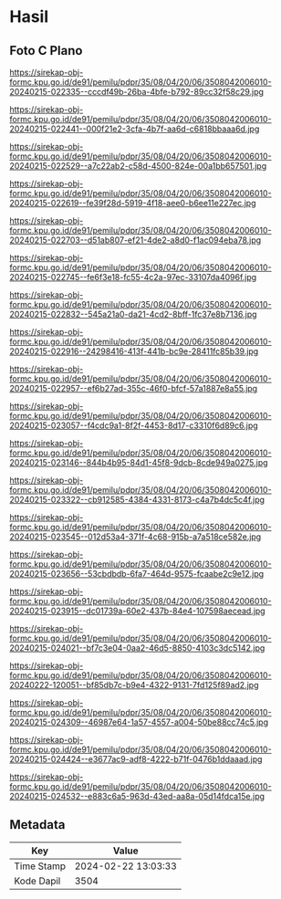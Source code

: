 # Hasil

## Foto C Plano

https://sirekap-obj-formc.kpu.go.id/de91/pemilu/pdpr/35/08/04/20/06/3508042006010-20240215-022335--cccdf49b-26ba-4bfe-b792-89cc32f58c29.jpg

https://sirekap-obj-formc.kpu.go.id/de91/pemilu/pdpr/35/08/04/20/06/3508042006010-20240215-022441--000f21e2-3cfa-4b7f-aa6d-c6818bbaaa6d.jpg

https://sirekap-obj-formc.kpu.go.id/de91/pemilu/pdpr/35/08/04/20/06/3508042006010-20240215-022529--a7c22ab2-c58d-4500-824e-00a1bb657501.jpg

https://sirekap-obj-formc.kpu.go.id/de91/pemilu/pdpr/35/08/04/20/06/3508042006010-20240215-022619--fe39f28d-5919-4f18-aee0-b6ee11e227ec.jpg

https://sirekap-obj-formc.kpu.go.id/de91/pemilu/pdpr/35/08/04/20/06/3508042006010-20240215-022703--d51ab807-ef21-4de2-a8d0-f1ac094eba78.jpg

https://sirekap-obj-formc.kpu.go.id/de91/pemilu/pdpr/35/08/04/20/06/3508042006010-20240215-022745--fe6f3e18-fc55-4c2a-97ec-33107da4096f.jpg

https://sirekap-obj-formc.kpu.go.id/de91/pemilu/pdpr/35/08/04/20/06/3508042006010-20240215-022832--545a21a0-da21-4cd2-8bff-1fc37e8b7136.jpg

https://sirekap-obj-formc.kpu.go.id/de91/pemilu/pdpr/35/08/04/20/06/3508042006010-20240215-022916--24298416-413f-441b-bc9e-28411fc85b39.jpg

https://sirekap-obj-formc.kpu.go.id/de91/pemilu/pdpr/35/08/04/20/06/3508042006010-20240215-022957--ef6b27ad-355c-46f0-bfcf-57a1887e8a55.jpg

https://sirekap-obj-formc.kpu.go.id/de91/pemilu/pdpr/35/08/04/20/06/3508042006010-20240215-023057--f4cdc9a1-8f2f-4453-8d17-c3310f6d89c6.jpg

https://sirekap-obj-formc.kpu.go.id/de91/pemilu/pdpr/35/08/04/20/06/3508042006010-20240215-023146--844b4b95-84d1-45f8-9dcb-8cde949a0275.jpg

https://sirekap-obj-formc.kpu.go.id/de91/pemilu/pdpr/35/08/04/20/06/3508042006010-20240215-023322--cb912585-4384-4331-8173-c4a7b4dc5c4f.jpg

https://sirekap-obj-formc.kpu.go.id/de91/pemilu/pdpr/35/08/04/20/06/3508042006010-20240215-023545--012d53a4-371f-4c68-915b-a7a518ce582e.jpg

https://sirekap-obj-formc.kpu.go.id/de91/pemilu/pdpr/35/08/04/20/06/3508042006010-20240215-023656--53cbdbdb-6fa7-464d-9575-fcaabe2c9e12.jpg

https://sirekap-obj-formc.kpu.go.id/de91/pemilu/pdpr/35/08/04/20/06/3508042006010-20240215-023915--dc01739a-60e2-437b-84e4-107598aecead.jpg

https://sirekap-obj-formc.kpu.go.id/de91/pemilu/pdpr/35/08/04/20/06/3508042006010-20240215-024021--bf7c3e04-0aa2-46d5-8850-4103c3dc5142.jpg

https://sirekap-obj-formc.kpu.go.id/de91/pemilu/pdpr/35/08/04/20/06/3508042006010-20240222-120051--bf85db7c-b9e4-4322-9131-7fd125f89ad2.jpg

https://sirekap-obj-formc.kpu.go.id/de91/pemilu/pdpr/35/08/04/20/06/3508042006010-20240215-024309--46987e64-1a57-4557-a004-50be88cc74c5.jpg

https://sirekap-obj-formc.kpu.go.id/de91/pemilu/pdpr/35/08/04/20/06/3508042006010-20240215-024424--e3677ac9-adf8-4222-b71f-0476b1ddaaad.jpg

https://sirekap-obj-formc.kpu.go.id/de91/pemilu/pdpr/35/08/04/20/06/3508042006010-20240215-024532--e883c6a5-963d-43ed-aa8a-05d14fdca15e.jpg


## Metadata

| Key        | Value               |
| ---------- | ------------------- |
| Time Stamp | 2024-02-22 13:03:33 |
| Kode Dapil | 3504                |



